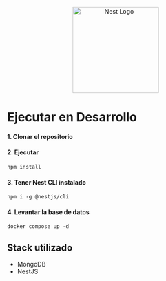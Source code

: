 <p align="center">
  <a href="http://nestjs.com/" target="blank"><img src="https://nestjs.com/img/logo-small.svg" width="200" alt="Nest Logo" /></a>
</p>

# Ejecutar en Desarrollo

#### 1. Clonar el repositorio
#### 2. Ejecutar

```
npm install
```

#### 3. Tener Nest CLI instalado

```
npm i -g @nestjs/cli
```

#### 4. Levantar la base de datos

```
docker compose up -d
```

## Stack utilizado

- MongoDB
- NestJS
